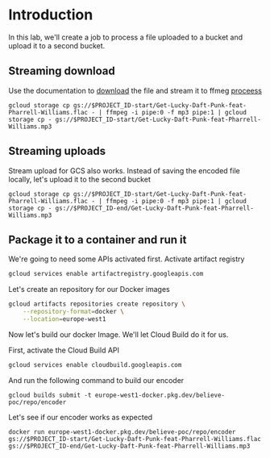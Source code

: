 # Introduction
In this lab, we'll create a job to process a file uploaded to a bucket and upload it to a second bucket.

## Streaming download
Use the documentation to [download](https://cloud.google.com/storage/docs/streaming-downloads#prereq-cli) the file and stream it to ffmeg [proceess](https://ffmpeg.org/ffmpeg-protocols.html#pipe)

```
gcloud storage cp gs://$PROJECT_ID-start/Get-Lucky-Daft-Punk-feat-Pharrell-Williams.flac - | ffmpeg -i pipe:0 -f mp3 pipe:1 | gcloud storage cp - gs://$PROJECT_ID-start/Get-Lucky-Daft-Punk-feat-Pharrell-Williams.mp3
```

## Streaming uploads
Stream upload for GCS also works. Instead of saving the encoded file locally, let's upload it to the second bucket
```
gcloud storage cp gs://$PROJECT_ID-start/Get-Lucky-Daft-Punk-feat-Pharrell-Williams.flac - | ffmpeg -i pipe:0 -f mp3 pipe:1 | gcloud storage cp - gs://$PROJECT_ID-end/Get-Lucky-Daft-Punk-feat-Pharrell-Williams.mp3
```

## Package it to a container and run it
We're going to need some APIs activated first. Activate artifact registry

```bash
gcloud services enable artifactregistry.googleapis.com
```

Let's create an repository for our Docker images
```bash
gcloud artifacts repositories create repository \
    --repository-format=docker \
    --location=europe-west1
```

Now let's build our docker Image. We'll let Cloud Build do it for us.

First, activate the Cloud Build API
```bash
gcloud services enable cloudbuild.googleapis.com
```

And run the following command to build our encoder
```
gcloud builds submit -t europe-west1-docker.pkg.dev/believe-poc/repo/encoder
```

Let's see if our encoder works as expected
```
docker run europe-west1-docker.pkg.dev/believe-poc/repo/encoder gs://$PROJECT_ID-start/Get-Lucky-Daft-Punk-feat-Pharrell-Williams.flac gs://$PROJECT_ID-end/Get-Lucky-Daft-Punk-feat-Pharrell-Williams.mp3
```

